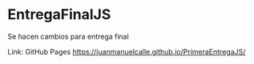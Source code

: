 # EntregaFinalJS

Se hacen cambios para entrega final

Link: GitHub Pages
https://juanmanuelcalle.github.io/PrimeraEntregaJS/
